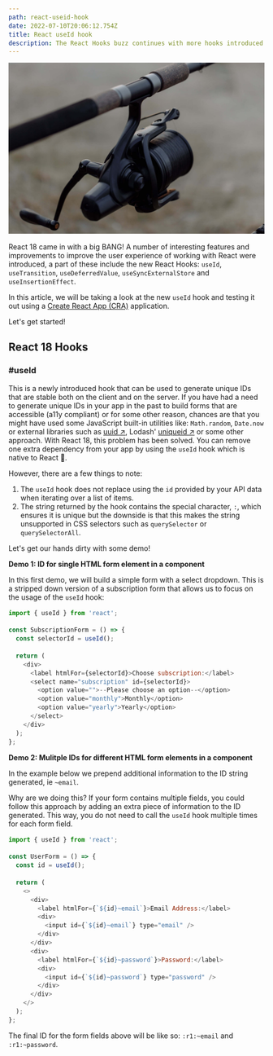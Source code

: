 ```yaml
---
path: react-useid-hook
date: 2022-07-10T20:06:12.754Z
title: React useId hook
description: The React Hooks buzz continues with more hooks introduced in React 18 including useId
---
```


![Hook image](./hook.jpg "Hook image by Thirdman: https://www.pexels.com/photo/black-and-silver-fishing-rod-5538151/")

React 18 came in with a big BANG! A number of interesting features and improvements to improve the user experience of working with React were introduced, a part of these include the new React Hooks: `useId`, `useTransition`, `useDeferredValue`, `useSyncExternalStore` and `useInsertionEffect`.

In this article, we will be taking a look at the new `useId` hook and testing it out using a [Create React App (CRA)](https://github.com/facebook/create-react-app) application.

Let's get started!

## React 18 Hooks

<h3 id="use-id">#useId</h3>

This is a newly introduced hook that can be used to generate unique IDs that are stable both on the client and on the server. If you have had a need to generate unique IDs in your app in the past to build forms that are accessible (a11y compliant) or for some other reason, chances are that you might have used some JavaScript built-in utilities like: `Math.random`, `Date.now` or external libraries such as <a href="https://www.npmjs.com/package/uuid" target="_blank">uuid ↗︎</a>, Lodash' <a href="https://www.npmjs.com/package/lodash.uniqueid" target="_blank" >uniqueid ↗︎</a> or some other approach. With React 18, this problem has been solved. You can remove one extra dependency from your app by using the `useId` hook which is native to React 🥳.

However, there are a few things to note:
1. The `useId` hook does not replace using the `id` provided by your API data when iterating over a list of items.
2. The string returned by the hook contains the special character, `:`, which ensures it is unique but the downside is that this makes the string unsupported in CSS selectors such as `querySelector` or `querySelectorAll`.

Let's get our hands dirty with some demo!

**Demo 1: ID for single HTML form element in a component**

In this first demo, we will build a simple form with a select dropdown. This is a stripped down version of a subscription form that allows us to focus on the usage of the `useId` hook:

```js
import { useId } from 'react';

const SubscriptionForm = () => {
  const selectorId = useId();

  return (
    <div>
      <label htmlFor={selectorId}>Choose subscription:</label>
      <select name="subscription" id={selectorId}>
        <option value="">--Please choose an option--</option>
        <option value="monthly">Monthly</option>
        <option value="yearly">Yearly</option>
      </select>
    </div>
  );
};
```

**Demo 2: Mulitple IDs for different HTML form elements in a component**

In the example below we prepend additional information to the ID string generated, ie `~email`. 

Why are we doing this? If your form contains multiple fields, you could follow this approach by adding an extra piece of information to the ID generated. This way, you do not need to call the `useId` hook multiple times for each form field.

```js
import { useId } from 'react';

const UserForm = () => {
  const id = useId();

  return (
    <>
      <div>
        <label htmlFor={`${id}~email`}>Email Address:</label>
        <div>
          <input id={`${id}~email`} type="email" />
        </div>
      </div>
      <div>
        <label htmlFor={`${id}~password`}>Password:</label>
        <div>
          <input id={`${id}~password`} type="password" />
        </div>
      </div>
    </>
  );
};
```

The final ID for the form fields above will be like so: `:r1:~email` and `:r1:~password`.
